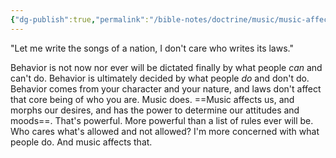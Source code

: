 ```yaml
---
{"dg-publish":true,"permalink":"/bible-notes/doctrine/music/music-affects-behavior/","tags":["quotes"],"created":"Jul 29, 2018, 2:47 PM"}
---
```



"Let me write the songs of a nation, I don't care who writes its laws."

Behavior is not now nor ever will be dictated finally by what people *can* and can't do. Behavior is ultimately decided by what people *do* and don't do. Behavior comes from your character and your nature, and laws don't affect that core being of who you are. Music does. ==Music affects us, and morphs our desires, and has the power to determine our attitudes and moods==. That's powerful. More powerful than a list of rules ever will be. Who cares what's allowed and not allowed? I'm more concerned with what people do. And music affects that.


